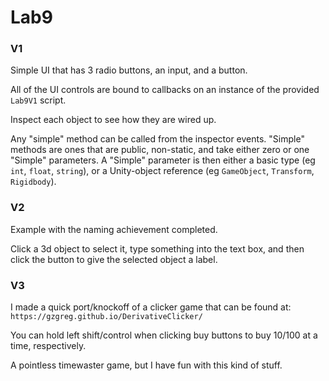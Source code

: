 # Lab9
### V1
Simple UI that has 3 radio buttons, an input, and a button.

All of the UI controls are bound to callbacks on an instance of the provided `Lab9V1` script.

Inspect each object to see how they are wired up.

Any "simple" method can be called from the inspector events. "Simple" methods are ones that are public, non-static, and take either zero or one "Simple" parameters. A "Simple" parameter is then either a basic type (eg `int`, `float`, `string`), or a Unity-object reference (eg `GameObject`, `Transform`, `Rigidbody`).

### V2
Example with the naming achievement completed.

Click a 3d object to select it, type something into the text box, and then click the button to give the selected object a label.

### V3
I made a quick port/knockoff of a clicker game that can be found at:  
`https://gzgreg.github.io/DerivativeClicker/`

You can hold left shift/control when clicking buy buttons to buy 10/100 at a time, respectively.

A pointless timewaster game, but I have fun with this kind of stuff.


